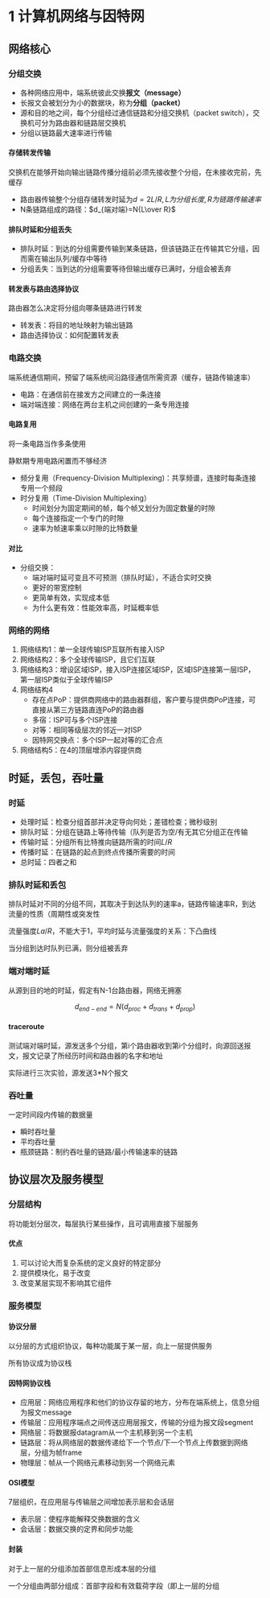 # 1 计算机网络与因特网

## 网络核心

### 分组交换

- 各种网络应用中，端系统彼此交换**报文（message）**
- 长报文会被划分为小的数据块，称为**分组（packet）**
- 源和目的地之间，每个分组经过通信链路和分组交换机（packet switch），交换机可分为路由器和链路层交换机
- 分组以链路最大速率进行传输

#### 存储转发传输

交换机在能够开始向输出链路传播分组前必须先接收整个分组，在未接收完前，先缓存

- 路由器传输整个分组存储转发时延为$d=2L/R, L为分组长度,R为链路传输速率$
- N条链路组成的路径：$d_{端对端}=N{L\over R}$

#### 排队时延和分组丢失

- 排队时延：到达的分组需要传输到某条链路，但该链路正在传输其它分组，因而需在输出队列/缓存中等待
- 分组丢失：当到达的分组需要等待但输出缓存已满时，分组会被丢弃

#### 转发表与路由选择协议

路由器怎么决定将分组向哪条链路进行转发

- 转发表：将目的地址映射为输出链路
- 路由选择协议：如何配置转发表

### 电路交换

端系统通信期间，预留了端系统间沿路径通信所需资源（缓存，链路传输速率）

- 电路：在通信前在接发方之间建立的一条连接
- 端对端连接：网络在两台主机之间创建的一条专用连接

#### 电路复用

将一条电路当作多条使用

静默期专用电路闲置而不够经济

- 频分复用（Frequency-Division Multiplexing)：共享频谱，连接时每条连接专用一个频段
- 时分复用（Time-Division Multiplexing）
  - 时间划分为固定期间的帧，每个帧又划分为固定数量的时隙
  - 每个连接指定一个专门的时隙
  - 速率为帧速率乘以时隙的比特数量

#### 对比

- 分组交换：
  - 端对端时延可变且不可预测（排队时延），不适合实时交换
  - 更好的带宽控制
  - 更简单有效，实现成本低
  - 为什么更有效：性能效率高，时延概率低

### 网络的网络

1. 网络结构1：单一全球传输ISP互联所有接入ISP
2. 网络结构2：多个全球传输ISP，且它们互联
3. 网络结构3：增设区域ISP，接入ISP连接区域ISP，区域ISP连接第一层ISP，第一层ISP类似于全球传输ISP
4. 网络结构4
   - 存在点PoP：提供商网络中的路由器群组，客户要与提供商PoP连接，可直接从第三方链路直连PoP的路由器
   - 多宿：ISP可与多个ISP连接
   - 对等：相同等级层次的邻近一对ISP
   - 因特网交换点：多个ISP一起对等的汇合点
5. 网络结构5：在4的顶层增添内容提供商

## 时延，丢包，吞吐量

### 时延

- 处理时延：检查分组首部并决定导向何处；差错检查；微秒级别
- 排队时延：分组在链路上等待传输（队列是否为空/有无其它分组正在传输
- 传输时延：分组所有比特推向链路所需的时间$L/R$
- 传播时延：在链路的起点到终点传播所需要的时间
- 总时延：四者之和

### 排队时延和丢包

排队时延对不同的分组不同，其取决于到达队列的速率a，链路传输速率R，到达流量的性质（周期性或突发性

流量强度$La/R$，不能大于1，平均时延与流量强度的关系：下凸曲线

当分组到达时队列已满，则分组被丢弃

### 端对端时延

从源到目的地的时延，假定有N-1台路由器，网络无拥塞

$$d_{end-end}=N(d_{proc}+d_{trans}+d_{prop})$$

#### traceroute

测试端对端时延，源发送多个分组，第i个路由器收到第i个分组时，向源回送报文，报文记录了所经历时间和路由器的名字和地址

实际进行三次实验，源发送3*N个报文

### 吞吐量

一定时间段内传输的数据量

- 瞬时吞吐量
- 平均吞吐量
- 瓶颈链路：制约吞吐量的链路/最小传输速率的链路

## 协议层次及服务模型

### 分层结构

将功能划分层次，每层执行某些操作，且可调用直接下层服务

#### 优点

1. 可以讨论大而复杂系统的定义良好的特定部分
2. 提供模块化，易于改变
3. 改变某层实现不影响其它组件

### 服务模型

#### 协议分层

以分层的方式组织协议，每种功能属于某一层，向上一层提供服务

所有协议成为协议栈

#### 因特网协议栈

- 应用层：网络应用程序和他们的协议存留的地方，分布在端系统上，信息分组为报文message
- 传输层：应用程序端点之间传送应用层报文，传输的分组为报文段segment
- 网络层：将数据报datagram从一个主机移到另一个主机
- 链路层：将从网络层的数据传递给下一个节点/下一个节点上传数据到网络层，分组为帧frame
- 物理层：帧从一个网络元素移动到另一个网络元素

#### OSI模型

7层组织，在应用层与传输层之间增加表示层和会话层

- 表示层：使程序能解释交换数据的含义
- 会话层：数据交换的定界和同步功能

#### 封装

对于上一层的分组添加首部信息形成本层的分组

一个分组由两部分组成：首部字段和有效载荷字段（即上一层的分组